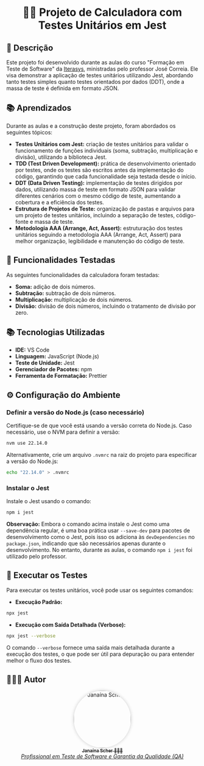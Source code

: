 <div  align="center">
	<h1>
		🧪🧮 Projeto de Calculadora com Testes Unitários em Jest
	</h1>
</div>

## 🧐 Descrição

Este projeto foi desenvolvido durante as aulas do curso "Formação em Teste de Software" da [Iterasys](https://iterasys.com.br/pt), ministradas pelo professor José Correia. Ele visa demonstrar a aplicação de testes unitários utilizando Jest, abordando tanto testes simples quanto testes orientados por dados (DDT), onde a massa de teste é definida em formato JSON.

## 📚 Aprendizados
Durante as aulas e a construção deste projeto, foram abordados os seguintes tópicos:

- **Testes Unitários com Jest:** criação de testes unitários para validar o funcionamento de funções individuais (soma, subtração, multiplicação e divisão), utilizando a biblioteca Jest.
- **TDD (Test Driven Development):** prática de desenvolvimento orientado por testes, onde os testes são escritos antes da implementação do código, garantindo que cada funcionalidade seja testada desde o início.
- **DDT (Data Driven Testing):** implementação de testes dirigidos por dados, utilizando massa de teste em formato JSON para validar diferentes cenários com o mesmo código de teste, aumentando a cobertura e a eficiência dos testes.
- **Estrutura de Projetos de Teste:** organização de pastas e arquivos para um projeto de testes unitários, incluindo a separação de testes, código-fonte e massa de teste.
- **Metodologia AAA (Arrange, Act, Assert):** estruturação dos testes unitários seguindo a metodologia AAA (Arrange, Act, Assert) para melhor organização, legibilidade e manutenção do código de teste.

## 🚀 Funcionalidades Testadas

As seguintes funcionalidades da calculadora foram testadas:

- **Soma:** adição de dois números.
- **Subtração:** subtração de dois números.
- **Multiplicação:** multiplicação de dois números.
- **Divisão:** divisão de dois números, incluindo o tratamento de divisão por zero.

## 📚 Tecnologias Utilizadas

- **IDE:** VS Code
- **Linguagem:** JavaScript (Node.js)
- **Teste de Unidade:** Jest
- **Gerenciador de Pacotes:** npm
- **Ferramenta de Formatação:** Prettier

## ⚙️ Configuração do Ambiente

### Definir a versão do Node.js (caso necessário)
Certifique-se de que você está usando a versão correta do Node.js. Caso necessário, use o NVM para definir a versão:
```sh
nvm use 22.14.0
```

Alternativamente, crie um arquivo `.nvmrc` na raiz do projeto para especificar a versão do Node.js:
```sh
echo "22.14.0" > .nvmrc
```

### Instalar o Jest

Instale o Jest usando o comando:
```sh
npm i jest
```
**Observação:** Embora o comando acima instale o Jest como uma dependência regular, é uma boa prática usar `--save-dev` para pacotes de desenvolvimento como o Jest, pois isso os adiciona às `devDependencies` no `package.json`, indicando que são necessários apenas durante o desenvolvimento. No entanto, durante as aulas, o comando `npm i jest` foi utilizado pelo professor.

## 🧪 Executar os Testes
Para executar os testes unitários, você pode usar os seguintes comandos:

- **Execução Padrão:**
```sh
npx jest
```
- **Execução com Saída Detalhada (Verbose):**
```sh
npx jest --verbose
```
O comando `--verbose` fornece uma saída mais detalhada durante a execução dos testes, o que pode ser útil para depuração ou para entender melhor o fluxo dos testes.

## 🦸🏻‍♀️ Autor

<div align="center">
  <a href="https://github.com/janascher">
    <img src="https://avatars.githubusercontent.com/u/79182711?v=4" width="150px;" alt="Janaína Scher" style="border-radius: 50%; box-shadow: 0 0 10px rgba(0,0,0,0.2);">
    <br />
    <sub>
      <b>Janaína Scher</b> 👩🏻‍💻
    </sub>
    <br />
    <i>Profissional em Teste de Software e Garantia da Qualidade (QA)</i>
  </a>
</div>
